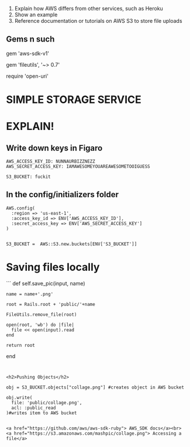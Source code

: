 1. Explain how AWS differs from other services, such as Heroku
2. Show an example
3. Reference documentation or tutorials on AWS S3 to store file uploads


<h2>Gems n such</h2>
gem 'aws-sdk-v1'

gem 'fileutils', '~> 0.7'

require 'open-uri'



<h1> SIMPLE STORAGE SERVICE</h1>

<h1>EXPLAIN!</h1>

<h2>Write down keys in Figaro</h2>

```
AWS_ACCESS_KEY_ID: NUNNAURBIZZNEZZ
AWS_SECRET_ACCESS_KEY: IAMAWESOMEYOUAREAWESOMETOOIGUESS

S3_BUCKET: fuckit
```


<h2>In the config/initializers folder</h2>

```
AWS.config(
  :region => 'us-east-1',
  :access_key_id => ENV['AWS_ACCESS_KEY_ID'],
  :secret_access_key => ENV['AWS_SECRET_ACCESS_KEY']
)


S3_BUCKET =  AWS::S3.new.buckets[ENV['S3_BUCKET']]

```
<h1>Saving files locally</h1>
```
def self.save_pic(input, name)

    name = name+'.png' 

    root = Rails.root + 'public/'+name

    FileUtils.remove_file(root)

    open(root, 'wb') do |file|
      file << open(input).read
    end

    return root
   
  end
```


<h2>Pushing Objects</h2>
```
    obj = S3_BUCKET.objects["collage.png"] #creates object in AWS bucket

    obj.write(
      file: 'public/collage.png',
      acl: :public_read
    )#writes item to AWS bucket
 ```

<a href="https://github.com/aws/aws-sdk-ruby"> AWS_SDK docs</a><br>
<a href="https://s3.amazonaws.com/mashpic/collage.png"> Accessing a file</a>

